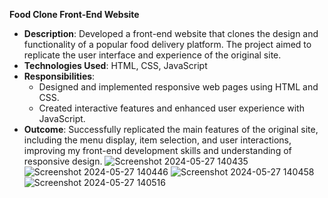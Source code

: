**Food Clone Front-End Website**
- **Description**: Developed a front-end website that clones the design and functionality of a popular food delivery platform. The project aimed to replicate the user interface and experience of the original site.
- **Technologies Used**: HTML, CSS, JavaScript
- **Responsibilities**:
  - Designed and implemented responsive web pages using HTML and CSS.
  - Created interactive features and enhanced user experience with JavaScript.
- **Outcome**: Successfully replicated the main features of the original site, including the menu display, item selection, and user interactions, improving my front-end development skills and understanding of responsive design.
![Screenshot 2024-05-27 140435](https://github.com/SanjanaVeeranna/Crown_website/assets/130735263/f0feecd6-d023-40ec-a850-d14cb171457e)
![Screenshot 2024-05-27 140446](https://github.com/SanjanaVeeranna/Crown_website/assets/130735263/7b9efe20-4770-422b-ac65-a759e750afeb)
![Screenshot 2024-05-27 140458](https://github.com/SanjanaVeeranna/Crown_website/assets/130735263/06c2ae53-afa1-4f98-98f2-ff71c07f9d7f)
![Screenshot 2024-05-27 140516](https://github.com/SanjanaVeeranna/Crown_website/assets/130735263/7f6ff3cd-eb09-4a39-97ce-57067a567276)

